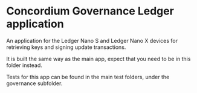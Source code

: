 # Concordium Governance Ledger application

An application for the Ledger Nano S and Ledger Nano X devices for retrieving keys and signing update transactions.

It is built the same way as the main app, expect that you need to be in this folder instead.

Tests for this app can be found in the main test folders, under the governance subfolder.